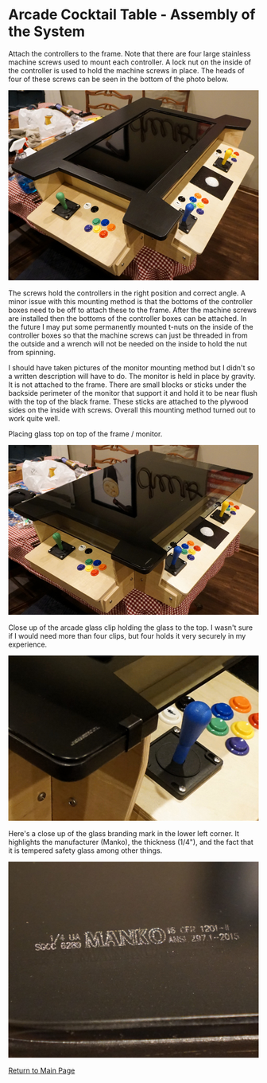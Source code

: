# Arcade Cocktail Table - Assembly of the System

Attach the controllers to the frame.  Note that there are four large stainless
machine screws used to mount each controller.  A lock nut on the inside of the
controller is used to hold the machine screws in place.  The heads of four of
these screws can be seen in the bottom of the photo below.

![](media/assembly/top-assembly-01.jpg)

The screws hold the controllers in the right position and correct angle.  A
minor issue with this mounting method is that the bottoms of the controller
boxes need to be off to attach these to the frame.  After the machine screws
are installed then the bottoms of the controller boxes can be attached.  In
the future I may put some permanently mounted t-nuts on the inside of the
controller boxes so that the machine screws can just be threaded in from the
outside and a wrench will not be needed on the inside to hold the nut from
spinning.

I should have taken pictures of the monitor mounting method but I didn't so a
written description will have to do.  The monitor is held in place by gravity.
It is not attached to the frame.  There are small blocks or sticks under the
backside perimeter of the monitor that support it and hold it to be near flush
with the top of the black frame.  These sticks are attached to the plywood
sides on the inside with screws.  Overall this mounting method turned out to
work quite well.

Placing glass top on top of the frame / monitor.

![](media/assembly/top-assembly-02.jpg)

Close up of the arcade glass clip holding the glass to the top.  I wasn't sure
if I would need more than four clips, but four holds it very securely in my
experience.

![](media/assembly/top-assembly-03.jpg)

Here's a close up of the glass branding mark in the lower left corner.  It
highlights the manufacturer (Manko), the thickness (1/4"), and the fact that it
is tempered safety glass among other things.

![](media/completed/glass-top-brand.jpg)

[Return to Main Page](README.md)
